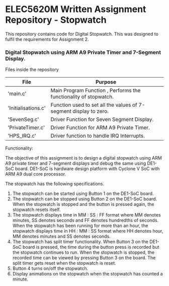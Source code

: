 
# ELEC5620M Written Assignment Repository - Stopwatch 

This repository contains code for Digital Stopwatch. This was designed to fulfil the requirements for Assignment 2.

<h3> Digital Stopwatch using ARM A9 Private Timer and 7-Segment Display. </h3>

Files inside the repository

| File | Purpose |
| ---  | --- |
| 'main.c'                  | Main Program Function , Performs the functionality of stopwatch.|
| 'Initialisations.c'           | Function used to set all the values of 7-segment display to zero.|
| 'SevenSeg.c'                   | Driver Function for Seven Segment Display. |
| 'PrivateTimer.c'               | Driver Function for ARM A9 Private Timer.|
| 'HPS_IRQ.c'                    | Driver function to handle IRQ Interrupts. |

Functionality:

The objective of this assignment is to design a digital stopwatch using ARM A9 private timer and 7-segment displays and debug the same using DE1-SoC board. DE1-SoC is hardware design platform with Cyclone V SoC with ARM A9 dual core processor.

The stopwatch has the following specifications.

1.	The stopwatch can be started using Button 1 on the DE1-SoC board.
2.	The stopwatch can be stopped using Button 2 on the DE1-SoC board. When the stopwatch is stopped and the button is pressed again, the stopwatch resets itself.
3.	The stopwatch displays time in MM : SS : FF format where MM denotes minutes, SS denotes seconds and FF denotes hundredths of seconds. When the stopwatch has been running for more than an hour, the stopwatch displays time in HH : MM : SS format where HH denotes hour, MM denotes minutes and SS denotes seconds.
4.	The stopwatch has split timer functionality. When Button 3 on the DE1-SoC board is pressed, the time during the button press is recorded but the stopwatch continues to run. When the stopwatch is stopped, the recorded time can be viewed by pressing Button 3 on the board. The split timer gets reset when the stopwatch is reset.
5.	Button 4 turns on/off the stopwatch.
6.	Display animations on the stopwatch when the stopwatch has counted a minute.

